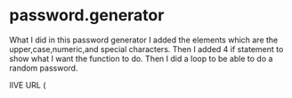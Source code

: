 # password.generator

What I did in this password generator I added the elements which are the upper,case,numeric,and special characters.
Then I added 4 if statement to show what I want the function to do. 
Then I did a loop to be able to do a random password.

lIVE URL (
